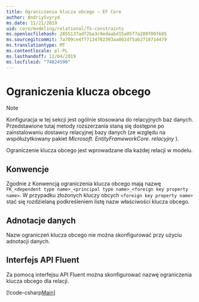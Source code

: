 ```yaml
---
title: Ograniczenia klucza obcego — EF Core
author: AndriySvyryd
ms.date: 11/21/2019
uid: core/modeling/relational/fk-constraints
ms.openlocfilehash: 2855137adf2ba3c9edaabd15a05f7a209f00f685
ms.sourcegitcommit: 7a709ce4f77134782393aa802df5ab2718714479
ms.translationtype: MT
ms.contentlocale: pl-PL
ms.lasthandoff: 12/04/2019
ms.locfileid: "74824590"
---
```

# <a name="foreign-key-constraints"></a>Ograniczenia klucza obcego

> [!NOTE]  
> Konfiguracja w tej sekcji jest ogólnie stosowana do relacyjnych baz danych. Przedstawione tutaj metody rozszerzania staną się dostępne po zainstalowaniu dostawcy relacyjnej bazy danych (ze względu na współużytkowany pakiet *Microsoft. EntityFrameworkCore. relacyjny* ).

Ograniczenie klucza obcego jest wprowadzane dla każdej relacji w modelu.

## <a name="conventions"></a>Konwencje

Zgodnie z Konwencją ograniczenia klucza obcego mają nazwę `FK_<dependent type name>_<principal type name>_<foreign key property name>`. W przypadku złożonych kluczy obcych `<foreign key property name>` stać się rozdzielaną podkreśleniem listę nazw właściwości klucza obcego.

## <a name="data-annotations"></a>Adnotacje danych

Nazw ograniczeń klucza obcego nie można skonfigurować przy użyciu adnotacji danych.

## <a name="fluent-api"></a>Interfejs API Fluent

Za pomocą interfejsu API Fluent można skonfigurować nazwę ograniczenia klucza obcego dla relacji.

[!code-csharp[Main](../../../../samples/core/Modeling/FluentAPI/Relational/RelationshipConstraintName.cs?name=Constraint&highlight=12)]
